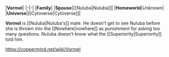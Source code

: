 |**Vormel**|
|-|-|
|**Family**|
|**Spouse**|[[Nuluba\|Nuluba]]|
|**Homeworld**|*Unknown*|
|**Universe**|[[Cytoverse\|Cytoverse]]|

**Vormel** is [[Nuluba\|Nuluba's]] mate. He doesn't get to see Nuluba before she is thrown into the [[Nowhere\|nowhere]] as punishment for asking too many questions. Nuluba doesn't know what the [[Superiority\|Superiority]] told him.



https://coppermind.net/wiki/Vormel